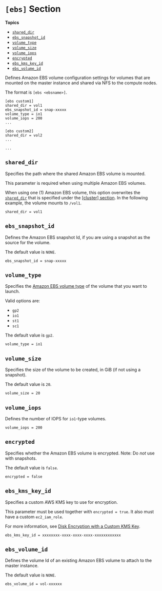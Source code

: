 # `[ebs]` Section<a name="ebs-section"></a>

**Topics**
+ [`shared_dir`](#ebs-shared-dir)
+ [`ebs_snapshot_id`](#ebs-snapshot-id)
+ [`volume_type`](#volume-type)
+ [`volume_size`](#volume-size)
+ [`volume_iops`](#volume-iops)
+ [`encrypted`](#encrypted)
+ [`ebs_kms_key_id`](#ebs-kms-key-id)
+ [`ebs_volume_id`](#ebs-volume-id)

Defines Amazon EBS volume configuration settings for volumes that are mounted on the master instance and shared via NFS to the compute nodes\.

The format is `[ebs <ebsname>]`\.

```
[ebs custom1]
shared_dir = vol1
ebs_snapshot_id = snap-xxxxx
volume_type = io1
volume_iops = 200
...

[ebs custom2]
shared_dir = vol2
...

...
```

## `shared_dir`<a name="ebs-shared-dir"></a>

Specifies the path where the shared Amazon EBS volume is mounted\.

This parameter is required when using multiple Amazon EBS volumes\.

When using one \(1\) Amazon EBS volume, this option overwrites the [`shared_dir`](cluster-definition.md#cluster-shared-dir) that is specified under the [[cluster] section](cluster-definition.md)\. In the following example, the volume mounts to `/vol1`\.

```
shared_dir = vol1
```

## `ebs_snapshot_id`<a name="ebs-snapshot-id"></a>

Defines the Amazon EBS snapshot Id, if you are using a snapshot as the source for the volume\.

The default value is `NONE`\.

```
ebs_snapshot_id = snap-xxxxx
```

## `volume_type`<a name="volume-type"></a>

Specifies the [Amazon EBS volume type](https://docs.aws.amazon.com/AWSEC2/latest/UserGuide/EBSVolumeTypes.html) of the volume that you want to launch\.

Valid options are:
+ `gp2`
+ `io1`
+ `st1`
+ `sc1`

The default value is `gp2`\.

```
volume_type = io1
```

## `volume_size`<a name="volume-size"></a>

Specifies the size of the volume to be created, in GiB \(if not using a snapshot\)\.

The default value is `20`\.

```
volume_size = 20
```

## `volume_iops`<a name="volume-iops"></a>

Defines the number of IOPS for `io1`\-type volumes\.

```
volume_iops = 200
```

## `encrypted`<a name="encrypted"></a>

Specifies whether the Amazon EBS volume is encrypted\. Note: Do *not* use with snapshots\.

The default value is `false`\.

```
encrypted = false
```

## `ebs_kms_key_id`<a name="ebs-kms-key-id"></a>

Specifies a custom AWS KMS key to use for encryption\.

This parameter must be used together with `encrypted = true`\. It also must have a custom `ec2_iam_role`\.

For more information, see [Disk Encryption with a Custom KMS Key](tutorials_04_encrypted_kms_fs.md)\.

```
ebs_kms_key_id = xxxxxxxx-xxxx-xxxx-xxxx-xxxxxxxxxxxx
```

## `ebs_volume_id`<a name="ebs-volume-id"></a>

Defines the volume Id of an existing Amazon EBS volume to attach to the master instance\.

The default value is `NONE`\.

```
ebs_volume_id = vol-xxxxxx
```